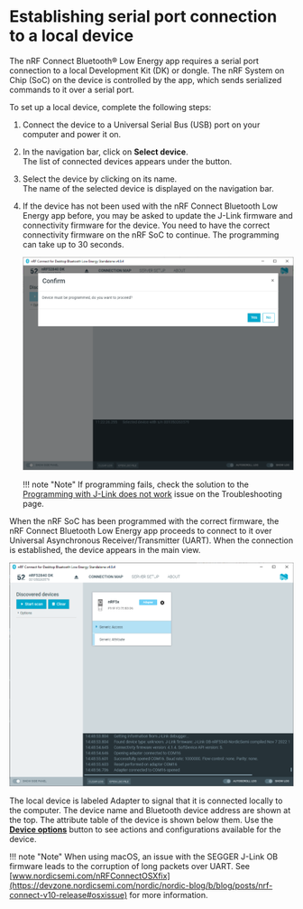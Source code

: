 # Establishing serial port connection to a local device

The nRF Connect Bluetooth® Low Energy app requires a serial port connection to a local Development Kit (DK) or dongle. The nRF System on Chip (SoC) on the device is controlled by the app, which sends serialized commands to it over a serial port.

To set up a local device, complete the following steps:

1. Connect the device to a Universal Serial Bus (USB) port on your computer and power it on.
2. In the navigation bar, click on **Select device**.</br>
   The list of connected devices appears under the button.
3. Select the device by clicking on its name.</br>
   The name of the selected device is displayed on the navigation bar.
4. If the device has not been used with the nRF Connect Bluetooth Low Energy app before, you may be asked to update the J-Link firmware and connectivity firmware for the device. You need to have the correct connectivity firmware on the nRF SoC to continue. The programming can take up to 30 seconds.

    ![Programming prompt](./screenshots/nrfconnect_ble_program_prompt.png "Programming prompt")

    !!! note "Note"
          If programming fails, check the solution to the [Programming with J-Link does not work](./troubleshooting.md#programming-with-j-link-does-not-work) issue on the Troubleshooting page.

When the nRF SoC has been programmed with the correct firmware, the nRF Connect Bluetooth Low Energy app proceeds to connect to it over Universal Asynchronous Receiver/Transmitter (UART). When the connection is established, the device appears in the main view.

![Local device view](./screenshots/nRF_connect_local_device.png "Local device view")

The local device is labeled Adapter to signal that it is connected locally to the computer. The device name and Bluetooth device address are shown at the top. The attribute table of the device is shown below them. Use the [**Device options**](./overview_and_ui.md#device-options) button to see actions and configurations available for the device.

!!! note "Note"
      When using macOS, an issue with the SEGGER J-Link OB firmware leads to the corruption of long packets over UART. See [www.nordicsemi.com/nRFConnectOSXfix](https://devzone.nordicsemi.com/nordic/nordic-blog/b/blog/posts/nrf-connect-v10-release#osxissue) for more information.
